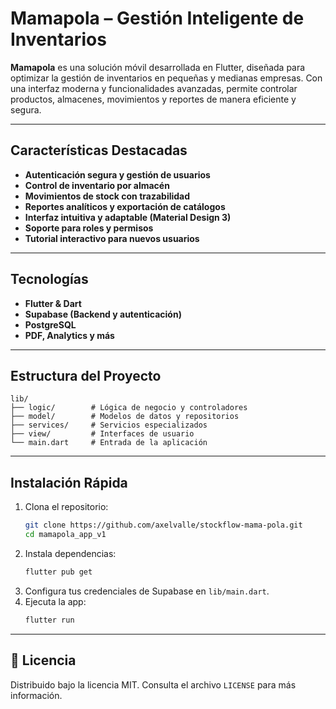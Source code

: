 # Mamapola – Gestión Inteligente de Inventarios

**Mamapola** es una solución móvil desarrollada en Flutter, diseñada para optimizar la gestión de inventarios en pequeñas y medianas empresas. Con una interfaz moderna y funcionalidades avanzadas, permite controlar productos, almacenes, movimientos y reportes de manera eficiente y segura.

---

## Características Destacadas

- **Autenticación segura y gestión de usuarios**
- **Control de inventario por almacén**
- **Movimientos de stock con trazabilidad**
- **Reportes analíticos y exportación de catálogos**
- **Interfaz intuitiva y adaptable (Material Design 3)**
- **Soporte para roles y permisos**
- **Tutorial interactivo para nuevos usuarios**

---

## Tecnologías

- **Flutter & Dart**
- **Supabase (Backend y autenticación)**
- **PostgreSQL**
- **PDF, Analytics y más**

---

## Estructura del Proyecto

```
lib/
├── logic/        # Lógica de negocio y controladores
├── model/        # Modelos de datos y repositorios
├── services/     # Servicios especializados
├── view/         # Interfaces de usuario
└── main.dart     # Entrada de la aplicación
```

---

## Instalación Rápida

1. Clona el repositorio:
   ```bash
   git clone https://github.com/axelvalle/stockflow-mama-pola.git
   cd mamapola_app_v1
   ```
2. Instala dependencias:
   ```bash
   flutter pub get
   ```
3. Configura tus credenciales de Supabase en `lib/main.dart`.
4. Ejecuta la app:
   ```bash
   flutter run
   ```

---

## 📄 Licencia

Distribuido bajo la licencia MIT. Consulta el archivo `LICENSE` para más información.

